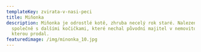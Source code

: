 ```yaml
---
templateKey: zvirata-v-nasi-peci
title: Miňonka
description: Miňonka je odrostlé kotě, zhruba necelý rok staré. Nalezena
  společně s dalšími kočičkami, které nechal původní majitel v nemovitosti,
  kterou prodal.
featuredimage: /img/minonka_10.jpg
---
```

